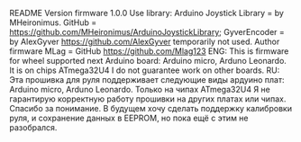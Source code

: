 README
Version firmware 1.0.0
Use library:
Arduino Joystick Library = by MHeironimus. GitHub = https://github.com/MHeironimus/ArduinoJoystickLibrary;
GyverEncoder = by AlexGyver https://github.com/AlexGyver temporarily not used.
Author firmware MLag = GitHub https://github.com/Mlag123
ENG:
This is firmware for wheel supported next Arduino board:
Arduino micro, Arduno Leonardo. It is on chips ATmega32U4
I do not guarantee work on other boards.
RU:
Эта прошивка для руля поддерживает следующие виды ардуино плат:
Arduino micro, Arduno Leonardo. Только на чипах ATmega32U4
Я не гарантирую корректную работу прошивки на других платах или чипах.
Спасибо за понимание.
В будущем хочу сделать поддержку калибровки руля, и сохранение данных в EEPROM, но пока ещё с этим не разобрался.
